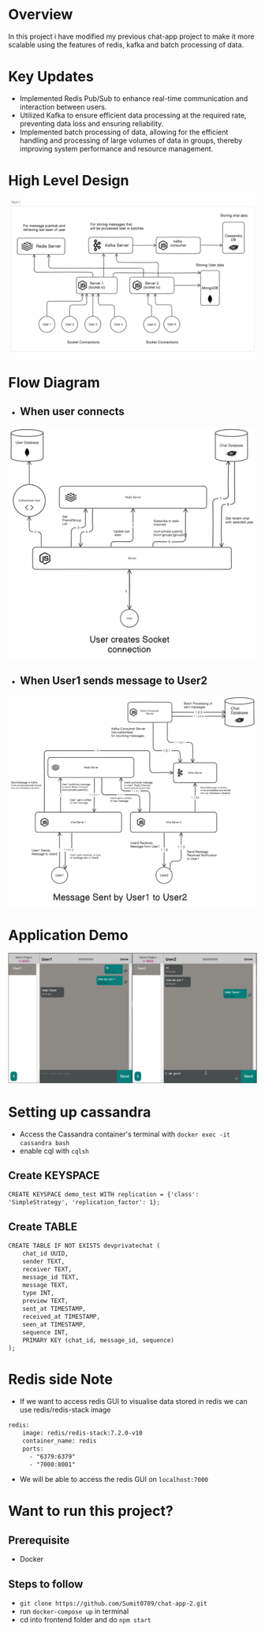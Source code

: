 # Overview
In this project i have modified my previous chat-app project to make it more scalable using the features of redis, kafka and batch processing of data. 

# Key Updates
- Implemented Redis Pub/Sub to enhance real-time communication and interaction between users.
- Utilized Kafka to ensure efficient data processing at the required rate, preventing data loss and ensuring reliability.
- Implemented batch processing of data, allowing for the efficient handling and processing of large volumes of data in groups, thereby improving system performance and resource management.


# High Level Design

![High Level Design](/assets/HLD.png)


# Flow Diagram 

- ## When user connects
![User establish connection](/assets/user_connect.png)

- ## When User1 sends message to User2
![User establish connection](/assets/message.png)



# Application Demo

[![Watch the video](https://raw.githubusercontent.com/Sumit0709/chat-app-2/main/assets/thumbnail.PNG)](https://raw.githubusercontent.com/Sumit0709/chat-app-2/main/assets/demo.mp4)



# Setting up cassandra 

- Access the Cassandra container's terminal with `docker exec -it cassandra bash`
- enable cql with `cqlsh`

## Create KEYSPACE
```
CREATE KEYSPACE demo_test WITH replication = {'class': 'SimpleStrategy', 'replication_factor': 1};
```

## Create TABLE
```
CREATE TABLE IF NOT EXISTS devprivatechat (
    chat_id UUID,
    sender TEXT,
    receiver TEXT,
    message_id TEXT,
    message TEXT,
    type INT,
    preview TEXT,
    sent_at TIMESTAMP,
    received_at TIMESTAMP,
    seen_at TIMESTAMP,
    sequence INT,
    PRIMARY KEY (chat_id, message_id, sequence)
);
```

# Redis side Note

- If we want to access redis GUI to visualise data stored in redis we can use redis/redis-stack image 

```
redis:
    image: redis/redis-stack:7.2.0-v10
    container_name: redis
    ports:
      - "6379:6379"
      - "7000:8001"
```
- We will be able to access the redis GUI on `localhost:7000`


# Want to run this project?

## Prerequisite
- Docker

## Steps to follow

- `git clone https://github.com/Sumit0709/chat-app-2.git`
- run `docker-compose up` in terminal
- cd into frontend folder and do `npm start`
